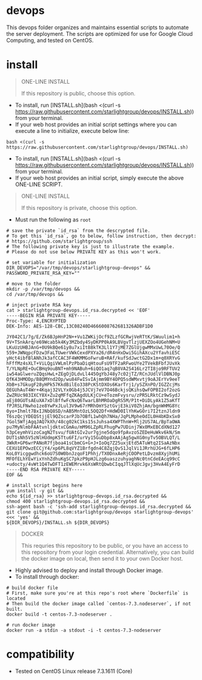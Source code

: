 # devops

This devops folder organizes and maintains essential scripts to automate the server deployment. The scripts are optimized for use for Google Cloud Computing, and tested on CentOS.

# install

> ONE-LINE INSTALL
>
> If this repository is public, choose this option.

- To install, run [INSTALL.sh](bash <(curl -s https://raw.githubusercontent.com/starlightgroup/devops/INSTALL.sh)) from your terminal.
- If your web host provides an initial script settings where you can execute a line to initialize, execute below line:

```
bash <(curl -s https://raw.githubusercontent.com/starlightgroup/devops/INSTALL.sh)
```

- To install, run [INSTALL.sh](bash <(curl -s https://raw.githubusercontent.com/starlightgroup/devops/INSTALL.sh)) from your terminal.
- If your web host provides an initial script, simply execute the above ONE-LINE SCRIPT.

> ONE-LINE INSTALL
>
> If this repository is private, choose this option.

- Must run the following as `root`

```
# save the private `id_rsa` from the descrypted file.
# To get this `id_rsa`, go to below, follow instruction, then decrypt:
# https://github.com/starlightgroup/ssh
# The following private key is just to illustrate the example.
# Please do not use below PRIVATE KEY as this won't work.

# set variable for initialization
DIR_DEVOPS="/var/tmp/devops/starlightgroup-devops" &&
PASSWORD_PRIVATE_RSA_KEY=""

# move to the folder
mkdir -p /var/tmp/devops &&
cd /var/tmp/devops &&

# inject private RSA key
cat > starlightgroup-devops.id_rsa.decrypted << 'EOF'
-----BEGIN RSA PRIVATE KEY-----
Proc-Type: 4,ENCRYPTED
DEK-Info: AES-128-CBC,13C08240D4666008762681326ADBF1D0

JY042C1/7g/E/Zk6BJpHnP2N++Vu1ZWKijOcf9ZLzfGCRwjVeRTtK/SWuulim1+h
9V+TSnkArq/e69Wcab5k4Ky3MZbdy4SyDKPP0kA9LBVgvTlzjUEXZOo4UGehNM+U
LKuUzUHBJAnG+0U9kBQe61y8u7xiItB8kTK3Ll1Y7jME7ZGlUjgwMMxUwL70Oe/Q
559+JWNqpcFDzw3FaLTUwerVWkCexdPXYa26/dR4nHxDwi5GihAXcu2YfavhiE5C
yHct4ibfBlANhJk3afCCAC3F4WKMMGoFwruB+RAf/kufSdJwctG2Dx1m+q0XRYvG
hFffMz4sXLT+ViLQgiVWLmlPzPbaDiqHtouFsU9TF2aRFwoUYe2TVekBFbfJUvXk
T/YLNpRE+OuCBHq9ouBNT+mh9NABuh+6iQO1aq7qB8VA2S416Lr2TI8jo9RFTUV2
iw54aGlweruZQqsHwL+ZEgOjDLdvLl445OgYbJ48y7c02jTZ/RCnJUdlVlDBNJ0p
QfK43HMODp/B8QMYnd2Op/wu84FwISvIAjmm9BY4OPQ5sdWMxvtj9oAJErYv9eeT
XbB+s7GkugF28yHPk57KkdBilEo338PcKStDXOs6KarTrj1/ySZXnPO/IGZZcjMs
QEGUhAuT4Wr+4Kqaj32VLYx0Gb4j5JCVj7eV7O46BckjsQKihsQwFOPBI2of2ozG
ZwZRUc983IXCY8X+Zu2qMFfqZKAgdULKjCU+eTozmFvysru/zPR5LRktCz9wSydJ
aEj80GUTsAEuXA7xDlBffwFcNxQ6TwarLBhMROaDgRS5M/P1t+DiDLyAk1Z5aKfT
fPJRSLFNwho1ze8YwPxJLul3V9w67rMRhOmYSztGvjE3kiV0ZhjAm/bgnWHMG8Yc
0yo+Ihmlt7BxIJNbQ8SD/nAB5MntOzL5OQ2Df+HdWD0IlYhKwGOri7I2tznJldn9
T6szQcjYDEQStjjEl9QZscarPJb7OBfL1whQh7NHa/JqPLMpheOdIL0H4bKDxSx0
7Gol5WfjAgqJAQ7kXh/48cg02kC1ks15sJuhsa4XWPThnW+Mlj2US7AL/BpTaOWA
pu7MyNlmbFAAtvnljdktxCGmAu/mM96LZpRLFhugPw7UDinj7Wx0MxEBCdXNd127
h3pCeymhVizoCagN2Tsvu/fUAtGIv2ur7gjne5dqo9fpAvzoSZEDeHuWkv6kN/Sm
DUT1sNh5V5zNlHUdmpK5Ttu6FI/urVy15GuDbp8xAAjAg5gwXG0nyTv5OBVLQT/L
3WkR+GP6wrPANoR7fjboa41sCbmCG+G+J+IoOq7Z25uxjEtd5ATuWtq2ISaAzNbx
CEXU1EPOwzECCjY4/xp6PL8qVYZ1Brfgdn4C8ZqjQvS1JqlVi1JRrhUJG+6fLHP6
KoL0Yicggwdhck6oU7S0W0bnJzqoF1Phhj/TX0DnxAeRjCOOPetLDvzm8XyjhUMi
MFOfELhYEwYixYnhZdhuKgSC7pkzP9pHJLzg6uaszzuhyaghNc0tnCdeEAcq99cC
+udocty/4vWt1Q4TwDFT1zEWEMrvk6XsWRtQbwbCIqqJTlXqUcJgvj3HvA4EyFrD
-----END RSA PRIVATE KEY-----
EOF &&

# install script begins here
yum install -y git &&
echo ${id_rsa} >> starlightgroup-devops.id_rsa.decrypted && 
chmod 400 starlightgroup-devops.id_rsa.decrypted &&
ssh-agent bash -c 'ssh-add starlightgroup-devops.id_rsa.decrypted &&
git clone git@github.com:starlightgroup/devops starlightgroup-devops' <<< 'yes' &&
${DIR_DEVOPS}/INSTALL.sh ${DIR_DEVOPS}
```

> DOCKER
> 
> This requries this repository to be public, or you have an access to this
> repository from your login credential. Alternatively, you can build the 
> docker image on local, then send it to your own Docker host.

- Highly advised to deploy and install through Docker image.
- To install through docker:
    
```
# build docker file
# First, make sure you're at this repo's root where `Dockerfile` is located
# Then build the docker image called `centos-7.3.nodeserver`, if not built.
docker build -t centos-7.3-nodeserver .

# run docker image
docker run -a stdin -a stdout -i -t centos-7.3-nodeserver
```

# compatibility

- Tested on CentOS Linux release 7.3.1611 (Core)
